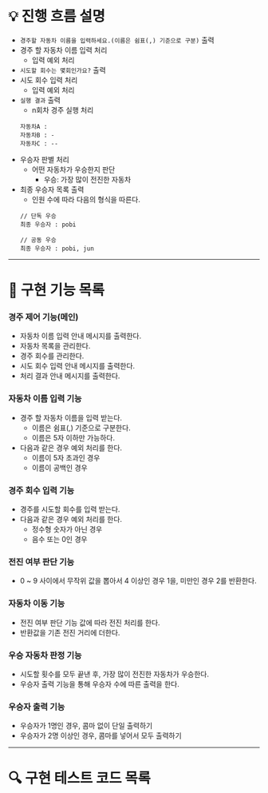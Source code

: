 # 💡 진행 흐름 설명
- ```경주할 자동차 이름을 입력하세요.(이름은 쉼표(,) 기준으로 구분)``` 출력
- 경주 할 자동차 이름 입력 처리
  - 입력 예외 처리
- ```시도할 회수는 몇회인가요?``` 출력
- 시도 회수 입력 처리
  - 입력 예외 처리
- ```실행 결과``` 출력
  - n회차 경주 실행 처리
  ```
  자동차A : 
  자동차B : -
  자동차C : --
  ```
- 우승자 판별 처리
  - 어떤 자동차가 우승한지 판단
    - 우승: 가장 많이 전진한 자동차
- 최종 우승자 목록 출력
  - 인원 수에 따라 다음의 형식을 따른다.
  ```
  // 단독 우승
  최종 우승자 : pobi
  
  // 공동 우승
  최종 우승자 : pobi, jun
  ```

---

# 🔨 구현 기능 목록

### 경주 제어 기능(메인)
- 자동차 이름 입력 안내 메시지를 출력한다.
- 자동차 목록을 관리한다.
- 경주 회수를 관리한다.
- 시도 회수 입력 안내 메시지를 출력한다.
- 처리 결과 안내 메시지를 출력한다.

### 자동차 이름 입력 기능
- 경주 할 자동차 이름을 입력 받는다.
  - 이름은 쉼표(,) 기준으로 구분한다.
  - 이름은 5자 이하만 가능하다.
- 다음과 같은 경우 예외 처리를 한다.
  - 이름이 5자 초과인 경우
  - 이름이 공백인 경우
  
### 경주 회수 입력 기능
  - 경주를 시도할 회수를 입력 받는다.
  - 다음과 같은 경우 예외 처리를 한다.
    - 정수형 숫자가 아닌 경우
    - 음수 또는 0인 경우

### 전진 여부 판단 기능
  - 0 ~ 9 사이에서 무작위 값을 뽑아서 4 이상인 경우 1을, 미만인 경우 2를 반환한다.

### 자동차 이동 기능
  - 전진 여부 판단 기능 값에 따라 전진 처리를 한다.
  - 반환값을 기존 전진 거리에 더한다.

### 우승 자동차 판정 기능
  - 시도할 횟수를 모두 끝낸 후, 가장 많이 전진한 자동차가 우승한다.
  - 우승자 출력 기능을 통해 우승자 수에 따른 출력을 한다.

### 우승자 출력 기능
  - 우승자가 1명인 경우, 콤마 없이 단일 출력하기
  - 우승자가 2명 이상인 경우, 콤마를 넣어서 모두 출력하기

---

# 🔍 구현 테스트 코드 목록